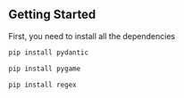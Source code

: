## Getting Started

First, you need to install all the dependencies

```bash
pip install pydantic

pip install pygame

pip install regex
```
